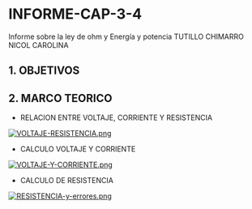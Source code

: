 # INFORME-CAP-3-4
Informe sobre la ley de ohm y Energía y potencia 
TUTILLO CHIMARRO NICOL CAROLINA  
<h2><b>1. OBJETIVOS</b></h2>



<h2><b>2. MARCO TEORICO</b></h2>

  - RELACION ENTRE VOLTAJE, CORRIENTE Y RESISTENCIA 
  
[![VOLTAJE-RESISTENCIA.png](https://i.postimg.cc/4xTsRpcv/VOLTAJE-RESISTENCIA.png)](https://postimg.cc/BXNdxLMt)

  - CALCULO VOLTAJE Y CORRIENTE 

[![VOLTAJE-Y-CORRIENTE.png](https://i.postimg.cc/nhL0dhV4/VOLTAJE-Y-CORRIENTE.png)](https://postimg.cc/XpTfq3Cq)

  - CALCULO DE RESISTENCIA 

[![RESISTENCIA-y-errores.png](https://i.postimg.cc/R0QvCdfQ/RESISTENCIA-y-errores.png)](https://postimg.cc/LqXcNzxn)

